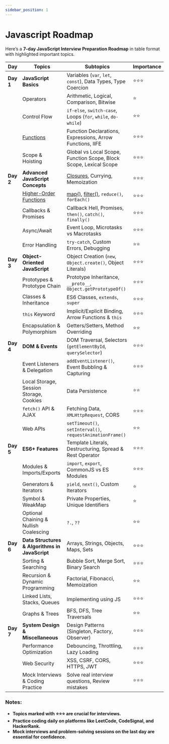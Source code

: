 ```yaml
---
sidebar_position: 1
---
```


# Javascript Roadmap

Here’s a **7-day JavaScript Interview Preparation Roadmap** in table format with highlighted important topics.

| Day       | Topics                                                      | Subtopics                                                         | Importance |
| --------- | ----------------------------------------------------------- | ----------------------------------------------------------------- | ---------- |
| **Day 1** | **JavaScript Basics**                                       | Variables (`var`, `let`, `const`), Data Types, Type Coercion      | ⭐⭐⭐     |
|           | Operators                                                   | Arithmetic, Logical, Comparison, Bitwise                          | ⭐         |
|           | Control Flow                                                | `if-else`, `switch-case`, Loops (`for`, `while`, `do-while`)      | ⭐⭐       |
|           | [Functions](./category/functions)                           | Function Declarations, Expressions, Arrow Functions, IIFE         | ⭐⭐⭐     |
|           | Scope & Hoisting                                            | Global vs Local Scope, Function Scope, Block Scope, Lexical Scope | ⭐⭐⭐     |
| **Day 2** | **Advanced JavaScript Concepts**                            | [Closures](./category/closure), Currying, Memoization             | ⭐⭐⭐     |
|           | [Higher-Order Functions](./category/higher-order-functions) | [map()](./higher-order-functions/map/), [filter()](./higher-order-functions/filter/), `reduce()`, `forEach()`                  | ⭐⭐⭐     |
|           | Callbacks & Promises                                        | Callback Hell, Promises, `then()`, `catch()`, `finally()`         | ⭐⭐⭐     |
|           | Async/Await                                                 | Event Loop, Microtasks vs Macrotasks                              | ⭐⭐⭐     |
|           | Error Handling                                              | `try-catch`, Custom Errors, Debugging                             | ⭐⭐       |
| **Day 3** | **Object-Oriented JavaScript**                              | Object Creation (`new`, `Object.create()`, Object Literals)       | ⭐⭐⭐     |
|           | Prototypes & Prototype Chain                                | Prototype Inheritance, `__proto__`, `Object.getPrototypeOf()`     | ⭐⭐⭐     |
|           | Classes & Inheritance                                       | ES6 Classes, `extends`, `super`                                   | ⭐⭐⭐     |
|           | `this` Keyword                                              | Implicit/Explicit Binding, Arrow Functions & `this`               | ⭐⭐⭐     |
|           | Encapsulation & Polymorphism                                | Getters/Setters, Method Overriding                                | ⭐⭐       |
| **Day 4** | **DOM & Events**                                            | DOM Traversal, Selectors (`getElementById`, `querySelector`)      | ⭐⭐⭐     |
|           | Event Listeners & Delegation                                | `addEventListener()`, Event Bubbling & Capturing                  | ⭐⭐⭐     |
|           | Local Storage, Session Storage, Cookies                     | Data Persistence                                                  | ⭐⭐       |
|           | `fetch()` API & AJAX                                        | Fetching Data, `XMLHttpRequest`, CORS                             | ⭐⭐⭐     |
|           | Web APIs                                                    | `setTimeout()`, `setInterval()`, `requestAnimationFrame()`        | ⭐⭐       |
| **Day 5** | **ES6+ Features**                                           | Template Literals, Destructuring, Spread & Rest Operator          | ⭐⭐⭐     |
|           | Modules & Imports/Exports                                   | `import`, `export`, CommonJS vs ES Modules                        | ⭐⭐⭐     |
|           | Generators & Iterators                                      | `yield`, `next()`, Custom Iterators                               | ⭐         |
|           | Symbol & WeakMap                                            | Private Properties, Unique Identifiers                            | ⭐         |
|           | Optional Chaining & Nullish Coalescing                      | `?.`, `??`                                                        | ⭐⭐       |
| **Day 6** | **Data Structures & Algorithms in JavaScript**              | Arrays, Strings, Objects, Maps, Sets                              | ⭐⭐⭐     |
|           | Sorting & Searching                                         | Bubble Sort, Merge Sort, Binary Search                            | ⭐⭐⭐     |
|           | Recursion & Dynamic Programming                             | Factorial, Fibonacci, Memoization                                 | ⭐⭐       |
|           | Linked Lists, Stacks, Queues                                | Implementing using JS                                             | ⭐⭐⭐     |
|           | Graphs & Trees                                              | BFS, DFS, Tree Traversals                                         | ⭐⭐       |
| **Day 7** | **System Design & Miscellaneous**                           | Design Patterns (Singleton, Factory, Observer)                    | ⭐⭐⭐     |
|           | Performance Optimization                                    | Debouncing, Throttling, Lazy Loading                              | ⭐⭐⭐     |
|           | Web Security                                                | XSS, CSRF, CORS, HTTPS, JWT                                       | ⭐⭐⭐     |
|           | Mock Interviews & Coding Practice                           | Solve real interview questions, Review mistakes                   | ⭐⭐⭐     |

### Notes:

- **Topics marked with ⭐⭐⭐ are crucial for interviews.**
- **Practice coding daily on platforms like LeetCode, CodeSignal, and HackerRank.**
- **Mock interviews and problem-solving sessions on the last day are essential for confidence.**
